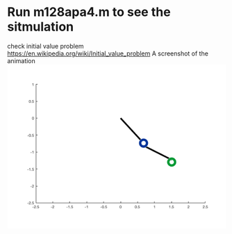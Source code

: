 # Run m128apa4.m to see the sitmulation
check initial value problem https://en.wikipedia.org/wiki/Initial_value_problem
A screenshot of the animation
![alt text](https://github.com/bli36/Double-Pendulum-Stimulator/blob/master/double_pen_fig.png)
